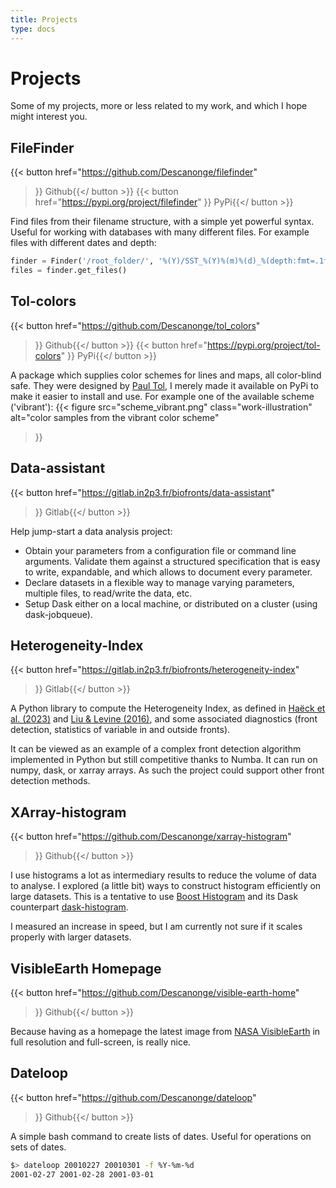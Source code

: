 ```yaml
---
title: Projects
type: docs
---
```


# Projects

Some of my projects, more or less related to my work, and which I hope might interest you.

## FileFinder

{{< button href="https://github.com/Descanonge/filefinder"
>}}<i class="fa fa-github"></i> Github{{</ button >}}
{{< button href="https://pypi.org/project/filefinder"
>}}<i class="fa-brands fa-python"></i> PyPi{{</ button >}}

Find files from their filename structure, with a simple yet powerful syntax.
Useful for working with databases with many different files.
For example files with different dates and depth:
```python
finder = Finder('/root_folder/', '%(Y)/SST_%(Y)%(m)%(d)_%(depth:fmt=.1f).nc')
files = finder.get_files()
```

## Tol-colors

{{< button href="https://github.com/Descanonge/tol_colors"
>}}<i class="fa fa-github"></i> Github{{</ button >}}
{{< button href="https://pypi.org/project/tol-colors"
>}}<i class="fa-brands fa-python"></i> PyPi{{</ button >}}

A package which supplies color schemes for lines and maps, all color-blind safe.
They were designed by [Paul Tol](https://personal.sron.nl/~pault/), I merely made it available on PyPi to make it easier to install and use.
For example one of the available scheme ('vibrant'):
{{< figure 
    src="scheme_vibrant.png"
    class="work-illustration"
    alt="color samples from the vibrant color scheme"
>}}

## Data-assistant

{{< button href="https://gitlab.in2p3.fr/biofronts/data-assistant"
>}}<i class="fa fa-gitlab"></i> Gitlab{{</ button >}}

Help jump-start a data analysis project:
- Obtain your parameters from a configuration file or command line arguments. Validate them against a structured specification that is easy to write, expandable, and which allows to document every parameter.
- Declare datasets in a flexible way to manage varying parameters, multiple files, to read/write the data, etc.
- Setup Dask either on a local machine, or distributed on a cluster (using dask-jobqueue).

## Heterogeneity-Index

{{< button href="https://gitlab.in2p3.fr/biofronts/heterogeneity-index"
>}}<i class="fa fa-gitlab"></i> Gitlab{{</ button >}}

A Python library to compute the Heterogeneity Index, as defined in [Haëck et al. (2023)](https://doi.org/10.5194/bg-20-1741-2023) and [Liu & Levine (2016)](https://doi.org/10.1002/2015gl066996), and some associated diagnostics (front detection, statistics of variable in and outside fronts).

It can be viewed as an example of a complex front detection algorithm implemented in Python but still competitive thanks to Numba. It can run on numpy, dask, or xarray arrays.
As such the project could support other front detection methods.

## XArray-histogram

{{< button href="https://github.com/Descanonge/xarray-histogram"
>}}<i class="fa fa-github"></i> Github{{</ button >}}

I use histograms a lot as intermediary results to reduce the volume of data to analyse. I explored (a little bit) ways to construct histogram efficiently on large datasets.
This is a tentative to use [Boost Histogram](https://boost-histogram.readthedocs.io/) and its Dask counterpart [dask-histogram](https://dask-histogram.readthedocs.io/en/stable/).

I measured an increase in speed, but I am currently not sure if it scales properly with larger datasets.

## VisibleEarth Homepage

{{< button href="https://github.com/Descanonge/visible-earth-home"
>}}<i class="fa fa-github"></i> Github{{</ button >}}

Because having as a homepage the latest image from [NASA VisibleEarth](http://visibleearth.nasa.gov) in full resolution and full-screen, is really nice.

## Dateloop

{{< button href="https://github.com/Descanonge/dateloop"
>}}<i class="fa fa-github"></i> Github{{</ button >}}

A simple bash command to create lists of dates. Useful for operations on sets of dates.
```sh
$> dateloop 20010227 20010301 -f %Y-%m-%d
2001-02-27 2001-02-28 2001-03-01
```

